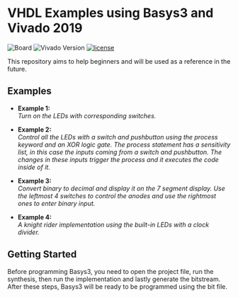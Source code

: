# VHDL Examples using Basys3 and Vivado 2019
![Board](https://img.shields.io/badge/Board-Basys3-%234285F4?style=flat-square)
![Vivado Version](https://img.shields.io/badge/Vivado-2019-brightgreen?style=flat-square)
[![license](https://img.shields.io/badge/license-MIT-%23F65314?style=flat-square)](LICENSE)

This repository aims to help beginners and will be used as a reference in the future.

## Examples
- **Example 1:**<br>
*Turn on the LEDs with corresponding switches.*

- **Example 2:**<br>
*Control all the LEDs with a switch and pushbutton using the process keyword and an XOR logic gate. The process statement has a sensitivity list, in this case the inputs coming from a switch and pushbutton. The changes in these inputs trigger the process and it executes the code inside of it.*

- **Example 3:**<br>
*Convert binary to decimal and display it on the 7 segment display. Use the leftmost 4 switches to control the anodes and use the rightmost ones to enter binary input.*

- **Example 4:**<br>
*A knight rider implementation using the built-in LEDs with a clock divider.*

## Getting Started

Before programming Basys3, you need to open the project file, run the synthesis, then run the implementation and lastly generate the bitstream. After these steps, Basys3 will be ready to be programmed using the bit file.
